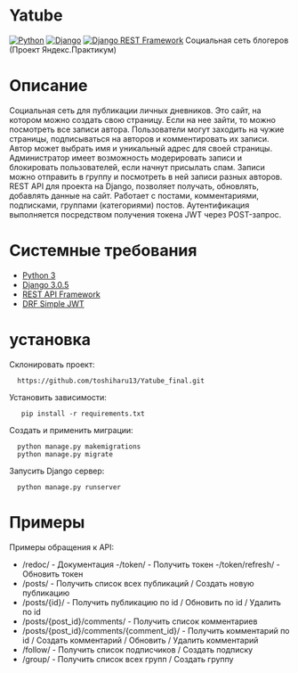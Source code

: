 # Yatube
[![Python](https://img.shields.io/badge/-Python-464646?style=flat-square&logo=Python)](https://www.python.org/)
[![Django](https://img.shields.io/badge/-Django-464646?style=flat-square&logo=Django)](https://www.djangoproject.com/)
[![Django REST Framework](https://img.shields.io/badge/-Django%20REST%20Framework-464646?style=flat-square&logo=Django%20REST%20Framework)](https://www.django-rest-framework.org/)
Социальная сеть блогеров (Проект Яндекс.Практикум)

# Описание
Социальная сеть для публикации личных дневников. Это сайт, на котором можно создать свою страницу. Если на нее зайти, то можно посмотреть все записи автора. Пользователи могут заходить на чужие страницы, подписываться на авторов и комментировать их записи. Автор может выбрать имя и уникальный адрес для своей страницы. Администратор имеет возможность модерировать записи и блокировать пользователей, если начнут присылать спам. Записи можно отправить в группу и посмотреть в ней записи разных авторов.
REST API для проекта на Django, позволяет получать, обновлять, добавлять данные на сайт. Работает с постами, комментариями, подписками, группами (категориями) постов. Аутентификация выполняется посредством получения токена JWT через POST-запрос.



# Системные требования

- [Python 3](https://www.python.org/)
- [Django 3.0.5](https://www.djangoproject.com/)
- [REST API Framework](https://www.django-rest-framework.org/)
- [DRF Simple JWT](https://django-rest-framework-simplejwt.readthedocs.io/en/latest/)

# установка
Склонировать проект:

      https://github.com/toshiharu13/Yatube_final.git
      
Установить зависимости:

       pip install -r requirements.txt
       
Создать и применить миграции:

      python manage.py makemigrations
      python manage.py migrate
       
Запусить Django сервер:
       
      python manage.py runserver
      
      
# Примеры
Примеры обращения к API:

 - /redoc/ - Документация
 -/token/ - Получить токен
 -/token/refresh/ - Обновить токен
 - /posts/ - Получить список всех публикаций / Создать новую публикацию
 - /posts/{id}/ - Получить публикацию по id / Обновить по id / Удалить по id
 - /posts/{post_id}/comments/ - Получить список комментариев
 - /posts/{post_id}/comments/{comment_id}/ - Получить комментарий по id / Создать комментарий / Обновить / Удалить комментарий
 - /follow/ - Получить список подписчиков / Создать подписку
 - /group/ - Получить список всех групп / Создать группу
